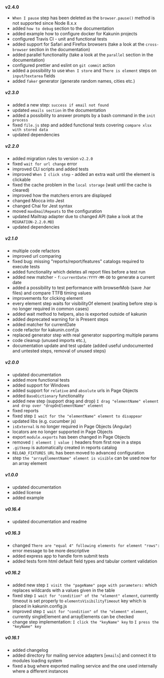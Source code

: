 #### v2.4.0

- `When I pause` step has been deleted as the `browser.pause()` method is not supported since Node 8.x.x
- added `how to debug` section to the documentation
- added example how to configure docker for Kakunin projects
- configured Travis CI - unit and functional tests
- added support for Safari and Firefox browsers (take a look at the `cross-browser` section in the documentation)
- added parallel functionality (take a look at the `parallel` section in the documentation)
- configured prettier and eslint on `git commit` action
- added a possibility to use `When I store` and `There is element` steps on `input`/`textarea` fields
- added `faker` generator (generate random names, cities etc.)

##### v2.3.0

- added a new step: `success if email not found`
- updated `emails section` in the documentation
- added a possibility to answer prompts by a bash command in the `init process`
- fixed `file.js` step and added functional tests covering `compare xlsx with stored data`
- updated dependencies

##### v2.2.0

- added migration rules to version `v2.2.0`
- fixed `wait for url change` error
- improved CLI scripts and added tests
- improved `When I click step` - added an extra wait until the element is clickable
- fixed the cache problem in the `local storage` (wait until the cache is cleared)
- improved how the matchers errors are displayed
- changed Mocca into Jest
- changed Chai for Jest syntax
- moved `maxEmailRepeats` to the configuration
- updated Mailtrap adapter due to changed API (take a look at the `MIGRATION-2.2.0.MD`)
- updated dependencies

##### v2.1.0

- multiple code refactors
- improved url comparing
- fixed bug: missing "reports/report/features" catalogs required to execute tests
- added functionality which deletes all report files before a test run
- added new matcher - `f:currentDate:YYYY-MM-DD` to generate a current date
- added a possibility to test performance with browserMob (save .har files) and compare TTFB timing values
- improvements for clicking element
- every element step waits for visibilityOf element (waiting before step is no longer required in common cases)
- added wait method to helpers, also is exported outside of kakunin
- added deprecated warning for is Present steps
- added matcher for currentDate
- code refactor for kakunin.conf.js
- replaced generator step with real generator supporting multiple params
- code cleanup (unused imports etc.),
- documentation update and test update (added useful undocumented and untested steps, removal of unused steps)

##### v2.0.0

- updated documentation
- added more functional tests
- added support for Windows
- added support for `relative` and `absolute` urls in Page Objects
- added `BaseDictionary` functionality
- added new step (support drag and drop) `I drag "elementName" element and drop over "dropOnElementName" element`
- fixed reports
- fixed step `I wait for the "elementName" element to disappear`
- updated libs (e.g. cucumber js)
- `isExternal` is no longer required in Page Objects (Angular)
- locators are no longer supported in Page Objects
- export `module.exports` has been changed in Page Objects
- removed `| element | value |` headers from first row in a steps
- `.gitkeep` is automatically created in reports catalog
- `RELOAD_FIXTURES_URL` has been moved to advanced configuration
- step `the "arrayElementName" element is visible` can be used now for an array element

##### v1.0.0

- updated documentation
- added license
- added example

##### v0.16.4

- updated documentation and readme

##### v0.16.3

- changed `There are "equal 4" following elements for element "rows":` error message to be more descriptive
- added express app to handle form submit tests
- added tests form html default field types and tabular content validation

##### v0.16.2

- added new step `I visit the "pageName" page with parameters:` which replaces wildcards with a values given in the table
- fixed step `I wait for "condition" of the "element" element`, currently timeout is set properly to `elementsVisibilityTimeout` key which is placed in kakunin.config.js
- improved step `I wait for "condition" of the "element" element`, currently singleElement and arrayElements can be checked
- change step implementation: `I click the "keyName" key` to `I press the "keyName" key`

##### v0.16.1

- added changelog
- added directory for mailing service adapters [`emails`] and connect it to modules loading system
- fixed a bug where exported mailing service and the one used internally where a different instances
